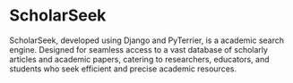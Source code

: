 # ScholarSeek
ScholarSeek, developed using Django and PyTerrier, is a academic search engine. Designed for seamless access to a vast database of scholarly articles and academic papers, catering to researchers, educators, and students who seek efficient and precise academic resources.
